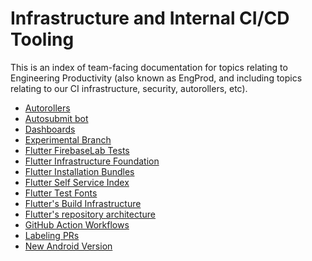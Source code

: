 # Infrastructure and Internal CI/CD Tooling

This is an index of team-facing documentation for topics relating to Engineering
Productivity (also known as EngProd, and including topics relating to our CI
infrastructure, security, autorollers, etc).

- [Autorollers](Autorollers.md)
- [Autosubmit bot](Autosubmit-bot.md)
- [Dashboards](Dashboards.md)
- [Experimental Branch](Experimental-Branch.md)
- [Flutter FirebaseLab Tests](Flutter-FirebaseLab-Tests.md)
- [Flutter Infrastructure Foundation](Flutter-Infrastructure-Foundation.md)
- [Flutter Installation Bundles](Flutter-Installation-Bundles.md)
- [Flutter Self Service Index](../Flutter-Self-Service-Index.md)
- [Flutter Test Fonts](../contributing/testing/Flutter-Test-Fonts.md)
- [Flutter's Build Infrastructure](../../dev/bots/README.md)
- [Flutter's repository architecture](../about/Flutter's-repository-architecture.md)
- [GitHub Action Workflows](GitHub-Action-Workflows.md)
- [Labeling PRs](../contributing/Labeling-PRs.md)
- [New Android Version](../platforms/android/New-Android-version.md)
